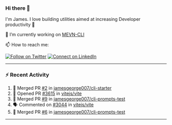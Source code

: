 ### Hi there 👋

I'm James. I love building utilities aimed at increasing Developer productivity :raised_hands: 

🔭 I’m currently working on [MEVN-CLI](https://github.com/madlabsinc/mevn-cli)

📫 How to reach me:

[![Follow on Twitter](https://img.shields.io/badge/--twitter?label=Twitter&logo=Twitter&style=social)](https://twitter.com/james_madhacks) [![Connect on LinkedIn](https://img.shields.io/badge/--linkedin?label=LinkedIn&logo=LinkedIn&style=social)](https://www.linkedin.com/in/jamesgeorge007)

---

### :zap: Recent Activity

<!--START_SECTION:activity-->
1. 🎉 Merged PR [#2](https://github.com/jamesgeorge007/cli-starter/pull/2) in [jamesgeorge007/cli-starter](https://github.com/jamesgeorge007/cli-starter)
2. 💪 Opened PR [#3615](https://github.com/vitejs/vite/pull/3615) in [vitejs/vite](https://github.com/vitejs/vite)
3. 🎉 Merged PR [#9](https://github.com/jamesgeorge007/cli-prompts-test/pull/9) in [jamesgeorge007/cli-prompts-test](https://github.com/jamesgeorge007/cli-prompts-test)
4. 🗣 Commented on [#3044](https://github.com/vitejs/vite/issues/3044) in [vitejs/vite](https://github.com/vitejs/vite)
5. 🎉 Merged PR [#6](https://github.com/jamesgeorge007/cli-prompts-test/pull/6) in [jamesgeorge007/cli-prompts-test](https://github.com/jamesgeorge007/cli-prompts-test)
<!--END_SECTION:activity-->

---

<!--
**jamesgeorge007/jamesgeorge007** is a ✨ _special_ ✨ repository because its `README.md` (this file) appears on your GitHub profile.

Here are some ideas to get you started:

- 🌱 I’m currently learning ...
- 👯 I’m looking to collaborate on ...
- 🤔 I’m looking for help with ...
- 💬 Ask me about ...
- 😄 Pronouns: ...
- ⚡ Fun fact: ...
-->
